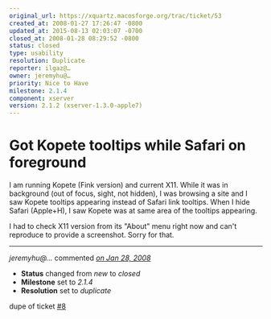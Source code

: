 ```yaml
---
original_url: https://xquartz.macosforge.org/trac/ticket/53
created_at: 2008-01-27 17:26:47 -0800
updated_at: 2015-08-13 02:03:07 -0700
closed_at: 2008-01-28 08:29:52 -0800
status: closed
type: usability
resolution: Duplicate
reporter: ilgaz@…
owner: jeremyhu@…
priority: Nice to Have
milestone: 2.1.4
component: xserver
version: 2.1.2 (xserver-1.3.0-apple7)
---
```


Got Kopete tooltips while Safari on foreground
==============================================


I am running Kopete (Fink version) and current X11. While it was in background (out of focus, sight, not hidden), I was browsing a site and I saw Kopete tooltips appearing instead of Safari link tooltips. When I hide Safari (Apple+H), I saw Kopete was at same area of the tooltips appearing.

I had to check X11 version from its "About" menu right now and can't reproduce to provide a screenshot. Sorry for that.



---

*jeremyhu@…* commented *[on Jan 28, 2008](https://xquartz.macosforge.org/trac/ticket/53#comment:1 "January 28, 2008 at 8:29 AM PST")*

-   **Status** changed from *new* to *closed*
-   **Milestone** set to *2.1.4*
-   **Resolution** set to *duplicate*

dupe of ticket [\#⁠8](https://xquartz.macosforge.org/trac/ticket/8)



